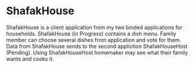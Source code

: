 # ShafakHouse
ShafakHouse is a client application from my two binded applications for households. 
ShafakHouse (in Progress) contains a dish menu.  Family member can choose several dishes from application and vote for them.
Data from ShafakHouse sends to the second appliction ShafakHouseHost (Pending). Using ShafakHouseHost homemaker may see what their family wants and cooks it.
